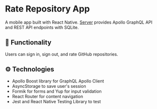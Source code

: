 # Rate Repository App

A mobile app built with React Native. [Server](https://github.com/fullstack-hy2020/rate-repository-api) 
provides Apollo GraphQL API and REST API endpoints with SQLite.

## 🔧 Functionality

Users can sign in, sign out, and rate GitHub repositories.

## ⚙ Technologies
- Apollo Boost library for GraphQL Apollo Client
- AsyncStorage to save user's session
- Formik for forms and Yup for input validation
- React Router for content navigation
- Jest and React Native Testing Library to test
